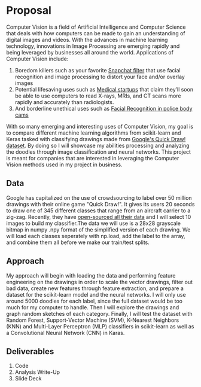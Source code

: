 # Proposal
Computer Vision is a field of Artificial Intelligence and Computer Science that deals with how computers can be made to gain an understanding of digital images and videos. With the advances in machine learning technology, innovations in Image Processing are emerging rapidly and being leveraged by businesses all around the world. Applications of Computer Vision include:
1. Boredom killers such as your favorite [Snapchat filter](https://medium.com/@james_aka_yale/snapchats-filters-how-computer-vision-recognizes-your-face-9907d6904b91) that use facial recognition and image processing to distort your face and/or overlay images
2. Potential lifesaving uses such as [Medical startups](https://www.wired.com/2017/01/look-x-rays-moles-living-ai-coming-job/) that claim they’ll soon be able to use computers to read X-rays, MRIs, and CT scans more rapidly and accurately than radiologists.
3. And borderline unethical uses such as [Facial Recognition in police body cams](https://www.washingtonpost.com/news/the-switch/wp/2018/04/26/facial-recognition-may-be-coming-to-a-police-body-camera-near-you/?noredirect=on&utm_term=.1a5df1611adc)

With so many emerging and interesting uses of Computer Vision, my goal is to compare different machine learning algorithms from scikit-learn and Keras tasked with classifying drawings made from [Google's Quick Draw! dataset](https://quickdraw.withgoogle.com/data). By doing so I will showcase my abilities processing and analyzing the doodles through image classification and neural networks. This project is meant for companies that are interested in leveraging the Computer Vision methods used in my project in business.

## Data

Google has capitalized on the use of crowdsourcing to label over 50 million drawings with their online game "Quick Draw!". It gives its users 20 seconds to draw one of 345 different classes that range from an aircraft carrier to a zig-zag. Recently, they have [open-sourced all their data](https://console.cloud.google.com/storage/browser/quickdraw_dataset/full/numpy_bitmap?pli=1) and I will select 10 images to build my classifier.The data we will use is a 28x28 grayscale bitmap in numpy .npy format of the simplified version of each drawing. We will load each classes seperately with np.load, add the label to the array, and combine them all before we make our train/test splits.  

## Approach

My approach will begin with loading the data and performing feature engineering on the drawings in order to scale the vector drawings, filter out bad data, create new features through feature extraction, and prepare a dataset for the scikit-learn model and the neural networks. I will only use around 5000 doodles for each label, since the full dataset would be too much for my computer to handle. Then I will explore the drawings and graph random sketches of each category. Finally, I will test the dataset with Random Forest, Support-Vector Machine (SVM), K-Nearest Neighbors (KNN) and Multi-Layer Perceptron (MLP) classifiers in scikit-learn as well as a Convolutional Neural Network (CNN) in Karas.


## Deliverables
1. Code
2. Analysis Write-Up
3. Slide Deck
